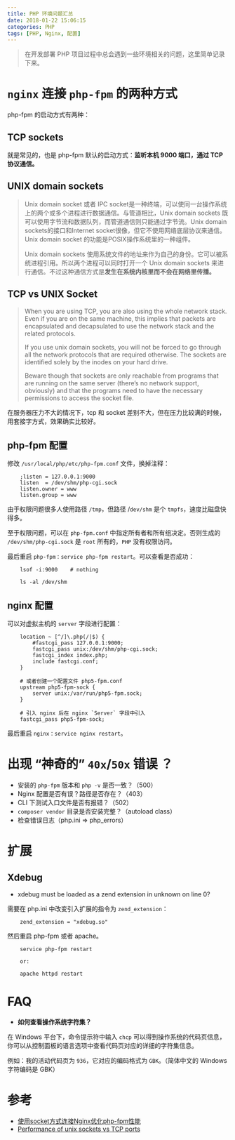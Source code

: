 ```yaml
---
title: PHP 环境问题汇总
date: 2018-01-22 15:06:15
categories: PHP
tags: [PHP, Nginx, 配置]
---
```


> 在开发部署 PHP 项目过程中总会遇到一些环境相关的问题，这里简单记录下来。

<!--more-->

# `nginx` 连接 `php-fpm` 的两种方式

php-fpm 的启动方式有两种：

## TCP sockets

就是常见的，也是 php-fpm 默认的启动方式：**监听本机 9000 端口，通过 TCP 协议通信。**

## UNIX domain sockets

> Unix domain socket 或者 IPC socket是一种终端，可以使同一台操作系统上的两个或多个进程进行数据通信。与管道相比，Unix domain sockets 既可以使用字节流和数据队列，而管道通信则只能通过字节流。Unix domain sockets的接口和Internet socket很像，但它不使用网络底层协议来通信。Unix domain socket 的功能是POSIX操作系统里的一种组件。
>  
> Unix domain sockets 使用系统文件的地址来作为自己的身份。它可以被系统进程引用。所以两个进程可以同时打开一个 Unix domain sockets 来进行通信。不过这种通信方式是**发生在系统内核里而不会在网络里传播。**

## TCP vs UNIX Socket

> When you are using TCP, you are also using the whole network stack. Even if you are on the same machine, this implies that packets are encapsulated and decapsulated to use the network stack and the related protocols.
>  
> If you use unix domain sockets, you will not be forced to go through all the network protocols that are required otherwise. The sockets are identified solely by the inodes on your hard drive.
> 
> Beware though that sockets are only reachable from programs that are running on the same server (there’s no network support, obviously) and that the programs need to have the necessary permissions to access the socket file.

在服务器压力不大的情况下，tcp 和 socket 差别不大，但在压力比较满的时候，用套接字方式，效果确实比较好。

## php-fpm 配置

修改 `/usr/local/php/etc/php-fpm.conf` 文件，换掉注释：

```
    ;listen = 127.0.0.1:9000
    listen  = /dev/shm/php-cgi.sock
    listen.owner = www
    listen.group = www
```

由于权限问题很多人使用路径 `/tmp`，但路径 /`dev/shm` 是个 `tmpfs`，速度比磁盘快得多。

至于权限问题，可以在 `php-fpm.conf` 中指定所有者和所有组决定。否则生成的 `/dev/shm/php-cgi.sock` 是 `root` 所有的，`PHP` 没有权限访问。

最后重启 `php-fpm：service php-fpm restart`。可以查看是否成功：

```
    lsof -i:9000    # nothing
    
    ls -al /dev/shm
```


## nginx 配置

可以对虚拟主机的 `server` 字段进行配置：

```
    location ~ [^/]\.php(/|$) {
        #fastcgi_pass 127.0.0.1:9000;
        fastcgi_pass unix:/dev/shm/php-cgi.sock;
        fastcgi_index index.php;
        include fastcgi.conf;
    }
    
    # 或者创建一个配置文件 php5-fpm.conf
    upstream php5-fpm-sock {
        server unix:/var/run/php5-fpm.sock;
    }
    
    # 引入 nginx 后在 nginx `Server` 字段中引入
    fastcgi_pass php5-fpm-sock;
```

最后重启 `nginx：service nginx restart`。


# 出现 “神奇的” `40x`/`50x` 错误 ？

- 安装的 `php-fpm` 版本和 `php -v` 是否一致？（500）
- Nginx 配置是否有误？路径是否存在？（403）
- CLI 下测试入口文件是否有报错？（502）
- `composer vendor` 目录是否安装完整？（autoload class）
- 检查错误日志（php.ini => php_errors）


# 扩展

## Xdebug

- xdebug must be loaded as a zend extension in unknown on line 0?

需要在 php.ini 中改变引入扩展的指令为 `zend_extension`：

```
    zend_extension = "xdebug.so"
```

然后重启 php-fpm 或者 apache。

```
    service php-fpm restart
    
    or:
    
    apache httpd restart
```

# FAQ

- **如何查看操作系统字符集？**

在 Windows 平台下，命令提示符中输入 `chcp` 可以得到操作系统的代码页信息，你可以从控制面板的语言选项中查看代码页对应的详细的字符集信息。

例如：我的活动代码页为 `936`，它对应的编码格式为 `GBK`。（简体中文的 Windows 字符编码是 GBK）


# 参考

- [使用socket方式连接Nginx优化php-fpm性能](https://blog.linuxeye.cn/364.html)
- [Performance of unix sockets vs TCP ports](https://unix.stackexchange.com/questions/91774/performance-of-unix-sockets-vs-tcp-ports)


